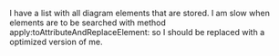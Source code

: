 I have a list with all diagram elements that are stored. I am slow when elements are to be searched with method apply:toAttributeAndReplaceElement: so I should be replaced with a optimized version of me.
